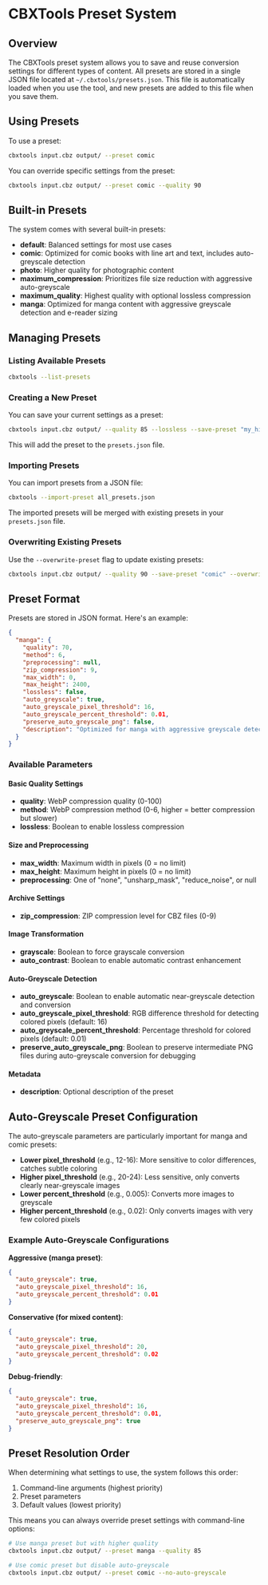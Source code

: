 # CBXTools Preset System

## Overview

The CBXTools preset system allows you to save and reuse conversion settings for different types of content. All presets are stored in a single JSON file located at `~/.cbxtools/presets.json`. This file is automatically loaded when you use the tool, and new presets are added to this file when you save them.

## Using Presets

To use a preset:

```bash
cbxtools input.cbz output/ --preset comic
```

You can override specific settings from the preset:

```bash
cbxtools input.cbz output/ --preset comic --quality 90
```

## Built-in Presets

The system comes with several built-in presets:

- **default**: Balanced settings for most use cases
- **comic**: Optimized for comic books with line art and text, includes auto-greyscale detection
- **photo**: Higher quality for photographic content
- **maximum_compression**: Prioritizes file size reduction with aggressive auto-greyscale
- **maximum_quality**: Highest quality with optional lossless compression
- **manga**: Optimized for manga content with aggressive greyscale detection and e-reader sizing

## Managing Presets

### Listing Available Presets

```bash
cbxtools --list-presets
```

### Creating a New Preset

You can save your current settings as a preset:

```bash
cbxtools input.cbz output/ --quality 85 --lossless --save-preset "my_high_quality"
```

This will add the preset to the `presets.json` file.

### Importing Presets

You can import presets from a JSON file:

```bash
cbxtools --import-preset all_presets.json
```

The imported presets will be merged with existing presets in your `presets.json` file.

### Overwriting Existing Presets

Use the `--overwrite-preset` flag to update existing presets:

```bash
cbxtools input.cbz output/ --quality 90 --save-preset "comic" --overwrite-preset
```

## Preset Format

Presets are stored in JSON format. Here's an example:

```json
{
  "manga": {
    "quality": 70,
    "method": 6,
    "preprocessing": null,
    "zip_compression": 9,
    "max_width": 0,
    "max_height": 2400,
    "lossless": false,
    "auto_greyscale": true,
    "auto_greyscale_pixel_threshold": 16,
    "auto_greyscale_percent_threshold": 0.01,
    "preserve_auto_greyscale_png": false,
    "description": "Optimized for manga with aggressive greyscale detection and size limits for e-readers"
  }
}
```

### Available Parameters

#### Basic Quality Settings
- **quality**: WebP compression quality (0-100)
- **method**: WebP compression method (0-6, higher = better compression but slower)
- **lossless**: Boolean to enable lossless compression

#### Size and Preprocessing
- **max_width**: Maximum width in pixels (0 = no limit)
- **max_height**: Maximum height in pixels (0 = no limit)
- **preprocessing**: One of "none", "unsharp_mask", "reduce_noise", or null

#### Archive Settings
- **zip_compression**: ZIP compression level for CBZ files (0-9)

#### Image Transformation
- **grayscale**: Boolean to force grayscale conversion
- **auto_contrast**: Boolean to enable automatic contrast enhancement

#### Auto-Greyscale Detection
- **auto_greyscale**: Boolean to enable automatic near-greyscale detection and conversion
- **auto_greyscale_pixel_threshold**: RGB difference threshold for detecting colored pixels (default: 16)
- **auto_greyscale_percent_threshold**: Percentage threshold for colored pixels (default: 0.01)
- **preserve_auto_greyscale_png**: Boolean to preserve intermediate PNG files during auto-greyscale conversion for debugging

#### Metadata
- **description**: Optional description of the preset

## Auto-Greyscale Preset Configuration

The auto-greyscale parameters are particularly important for manga and comic presets:

- **Lower pixel_threshold** (e.g., 12-16): More sensitive to color differences, catches subtle coloring
- **Higher pixel_threshold** (e.g., 20-24): Less sensitive, only converts clearly near-greyscale images
- **Lower percent_threshold** (e.g., 0.005): Converts more images to greyscale
- **Higher percent_threshold** (e.g., 0.02): Only converts images with very few colored pixels

### Example Auto-Greyscale Configurations

**Aggressive (manga preset)**:
```json
{
  "auto_greyscale": true,
  "auto_greyscale_pixel_threshold": 16,
  "auto_greyscale_percent_threshold": 0.01
}
```

**Conservative (for mixed content)**:
```json
{
  "auto_greyscale": true,
  "auto_greyscale_pixel_threshold": 20,
  "auto_greyscale_percent_threshold": 0.02
}
```

**Debug-friendly**:
```json
{
  "auto_greyscale": true,
  "auto_greyscale_pixel_threshold": 16,
  "auto_greyscale_percent_threshold": 0.01,
  "preserve_auto_greyscale_png": true
}
```

## Preset Resolution Order

When determining what settings to use, the system follows this order:

1. Command-line arguments (highest priority)
2. Preset parameters
3. Default values (lowest priority)

This means you can always override preset settings with command-line options:

```bash
# Use manga preset but with higher quality
cbxtools input.cbz output/ --preset manga --quality 85

# Use comic preset but disable auto-greyscale
cbxtools input.cbz output/ --preset comic --no-auto-greyscale
```